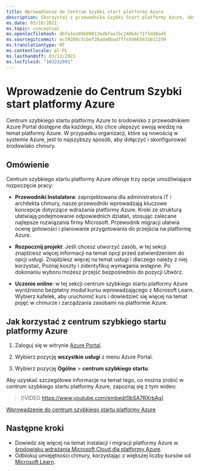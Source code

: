 ```yaml
---
title: Wprowadzenie do Centrum Szybki start platformy Azure
description: Skorzystaj z przewodnika Szybki Start platformy Azure, aby rozpocząć pracę z platformą Azure. Dowiedz się, jak konfigurować, migrować i wprowadzać innowacje.
ms.date: 03/10/2021
ms.topic: conceptual
ms.openlocfilehash: dbfe1ea99b09813edbfaa7bc248b4c71f1dd8a45
ms.sourcegitcommit: ec39209c5cbef28ade0badfffe59665631611199
ms.translationtype: MT
ms.contentlocale: pl-PL
ms.lasthandoff: 03/12/2021
ms.locfileid: "103232991"
---
```

# <a name="get-started-with-the-azure-quickstart-center"></a>Wprowadzenie do Centrum Szybki start platformy Azure

Centrum szybkiego startu platformy Azure to środowisko z przewodnikiem Azure Portal dostępne dla każdego, kto chce ulepszyć swoją wiedzę na temat platformy Azure. W przypadku organizacji, które są nowością w systemie Azure, jest to najszybszy sposób, aby dołączyć i skonfigurować środowisko chmury.

## <a name="overview"></a>Omówienie

Centrum szybkiego startu platformy Azure oferuje trzy opcje umożliwiające rozpoczęcie pracy:

* **Przewodniki Instalatora**: zaprojektowana dla administratora IT i architekta chmury, nasze przewodniki wprowadzają kluczowe koncepcje dotyczące wdrażania platformy Azure. Kroki ze strukturą ułatwiają podejmowanie odpowiednich działań, stosując zalecane najlepsze rozwiązania firmy Microsoft. Przewodnik migracji ułatwia ocenę gotowości i planowanie przygotowania do przejścia na platformę Azure.

* **Rozpocznij projekt**: Jeśli chcesz utworzyć zasób, w tej sekcji znajdziesz więcej informacji na temat opcji przed zatwierdzeniem do opcji usługi. Znajdziesz więcej na temat usługi i dlaczego należy z niej korzystać, Poznaj koszty i zidentyfikuj wymagania wstępne. Po dokonaniu wyboru możesz przejść bezpośrednio do pozycji Utwórz.

* **Uczenie online**: w tej sekcji centrum szybkiego startu platformy Azure wyróżniono bezpłatny moduł kursu wprowadzającego z Microsoft Learn. Wybierz kafelek, aby uruchomić kurs i dowiedzieć się więcej na temat pojęć w chmurze i zarządzania zasobami na platformie Azure.

## <a name="how-to-use-azure-quickstart-center"></a>Jak korzystać z centrum szybkiego startu platformy Azure

1. Zaloguj się w witrynie [Azure Portal](https://portal.azure.com).

1. Wybierz pozycję **wszystkie usługi** z menu Azure Portal.

1. Wybierz pozycję **Ogólne**  >  **centrum szybkiego startu**.

Aby uzyskać szczegółowe informacje na temat tego, co można zrobić w centrum szybkiego startu platformy Azure, zapoznaj się z tym wideo:
> [!VIDEO https://www.youtube.com/embed/0bSA7RXrbAg]

[Wprowadzenie do centrum szybkiego startu platformy Azure](https://www.youtube.com/watch?v=0bSA7RXrbAg)

## <a name="next-steps"></a>Następne kroki

* Dowiedz się więcej na temat instalacji i migracji platformy Azure w [środowisku wdrażania Microsoft Cloud dla platformy Azure](/azure/architecture/cloud-adoption/).
* Odblokuj umiejętności chmury, korzystając z większej liczby kursów od [Microsoft Learn](/learn/azure/).
